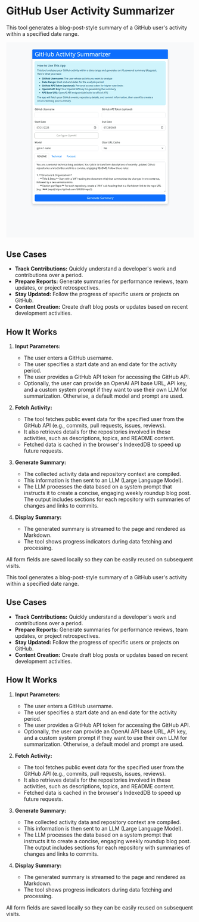 # GitHub User Activity Summarizer

This tool generates a blog-post-style summary of a GitHub user's activity within a specified date range.

![Screenshot](screenshot.webp)

## Use Cases

- **Track Contributions:** Quickly understand a developer's work and contributions over a period.
- **Prepare Reports:** Generate summaries for performance reviews, team updates, or project retrospectives.
- **Stay Updated:** Follow the progress of specific users or projects on GitHub.
- **Content Creation:** Create draft blog posts or updates based on recent development activities.

## How It Works

1.  **Input Parameters:**

    - The user enters a GitHub username.
    - The user specifies a start date and an end date for the activity period.
    - The user provides a GitHub API token for accessing the GitHub API.
    - Optionally, the user can provide an OpenAI API base URL, API key, and a custom system prompt if they want to use their own LLM for summarization. Otherwise, a default model and prompt are used.

2.  **Fetch Activity:**

    - The tool fetches public event data for the specified user from the GitHub API (e.g., commits, pull requests, issues, reviews).
    - It also retrieves details for the repositories involved in these activities, such as descriptions, topics, and README content.
    - Fetched data is cached in the browser's IndexedDB to speed up future requests.

3.  **Generate Summary:**

    - The collected activity data and repository context are compiled.
    - This information is then sent to an LLM (Large Language Model).
    - The LLM processes the data based on a system prompt that instructs it to create a concise, engaging weekly roundup blog post. The output includes sections for each repository with summaries of changes and links to commits.

4.  **Display Summary:**
    - The generated summary is streamed to the page and rendered as Markdown.
    - The tool shows progress indicators during data fetching and processing.

All form fields are saved locally so they can be easily reused on subsequent visits.

This tool generates a blog-post-style summary of a GitHub user's activity within a specified date range.

## Use Cases

- **Track Contributions:** Quickly understand a developer's work and contributions over a period.
- **Prepare Reports:** Generate summaries for performance reviews, team updates, or project retrospectives.
- **Stay Updated:** Follow the progress of specific users or projects on GitHub.
- **Content Creation:** Create draft blog posts or updates based on recent development activities.

## How It Works

1.  **Input Parameters:**

    - The user enters a GitHub username.
    - The user specifies a start date and an end date for the activity period.
    - The user provides a GitHub API token for accessing the GitHub API.
    - Optionally, the user can provide an OpenAI API base URL, API key, and a custom system prompt if they want to use their own LLM for summarization. Otherwise, a default model and prompt are used.

2.  **Fetch Activity:**

    - The tool fetches public event data for the specified user from the GitHub API (e.g., commits, pull requests, issues, reviews).
    - It also retrieves details for the repositories involved in these activities, such as descriptions, topics, and README content.
    - Fetched data is cached in the browser's IndexedDB to speed up future requests.

3.  **Generate Summary:**

    - The collected activity data and repository context are compiled.
    - This information is then sent to an LLM (Large Language Model).
    - The LLM processes the data based on a system prompt that instructs it to create a concise, engaging weekly roundup blog post. The output includes sections for each repository with summaries of changes and links to commits.

4.  **Display Summary:**
    - The generated summary is streamed to the page and rendered as Markdown.
    - The tool shows progress indicators during data fetching and processing.

All form fields are saved locally so they can be easily reused on subsequent visits.
